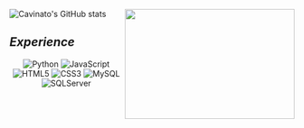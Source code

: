 ![Cavinato's GitHub stats](https://github-readme-stats.vercel.app/api?username=cavinatto&show_icons=true&theme=dark&icon_color=9c9c9c&text_color=FFFFFF&title_color=9c9c9c&bg_color=000000&border_color=9c9c9c)
<img align="right" width="300" height="195" src="https://i.pinimg.com/originals/41/c2/fd/41c2fd79179ae20a9b5aa76a91fa4291.jpg"  />

## <i> Experience </i>

<div align="center">
    <img alt="Python" src="https://img.shields.io/badge/Python-000000?style=for-the-badge&logo=python&logoColor=white"/>
    <img alt="JavaScript" src="https://img.shields.io/badge/JavaScript-000000?style=for-the-badge&logo=javascript&logoColor=white"/>
    <img alt="HTML5" src="https://img.shields.io/badge/HTML5-000000?style=for-the-badge&logo=html5&logoColor=white"/>
    <img alt="CSS3" src="https://img.shields.io/badge/CSS3-000000?style=for-the-badge&logo=css3&logoColor=white"/>
    <img alt="MySQL" src="https://img.shields.io/badge/MySQL-000000?style=for-the-badge&logo=mysql&logoColor=white"/>
    <img alt="SQLServer" src="https://img.shields.io/badge/Microsoft_SQL_Server-000000?style=for-the-badge&logo=microsoft-sql-server&logoColor=white"/>
</div>
